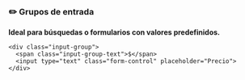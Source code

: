 ### **✏️ Grupos de entrada**

**Ideal para búsquedas o formularios con valores predefinidos.**

```
<div class="input-group">
  <span class="input-group-text">$</span>
  <input type="text" class="form-control" placeholder="Precio">
</div>
```
